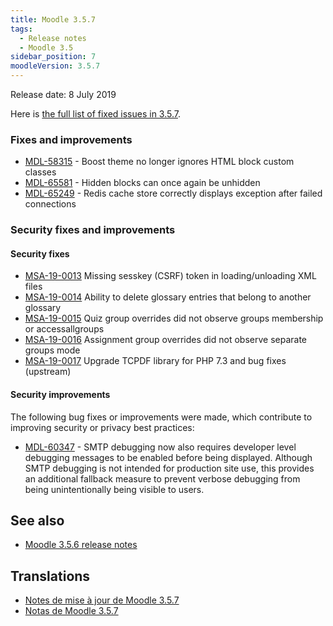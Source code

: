```yaml
---
title: Moodle 3.5.7
tags:
  - Release notes
  - Moodle 3.5
sidebar_position: 7
moodleVersion: 3.5.7
---
```


Release date: 8 July 2019

Here is [the full list of fixed issues in 3.5.7](https://tracker.moodle.org/secure/IssueNavigator!executeAdvanced.jspa?jqlQuery=project+%3D+mdl+AND+resolution+%3D+fixed+AND+fixVersion+in+%28%223.5.7%22%29+ORDER+BY+priority+DESC&runQuery=true&clear=true).

### Fixes and improvements

- [MDL-58315](https://tracker.moodle.org/browse/MDL-58315) - Boost theme no longer ignores HTML block custom classes
- [MDL-65581](https://tracker.moodle.org/browse/MDL-65581) - Hidden blocks can once again be unhidden
- [MDL-65249](https://tracker.moodle.org/browse/MDL-65249) - Redis cache store correctly displays exception after failed connections

### Security fixes and improvements

#### Security fixes

- [MSA-19-0013](https://moodle.org/mod/forum/discuss.php?d=388567) Missing sesskey (CSRF) token in loading/unloading XML files
- [MSA-19-0014](https://moodle.org/mod/forum/discuss.php?d=388568) Ability to delete glossary entries that belong to another glossary
- [MSA-19-0015](https://moodle.org/mod/forum/discuss.php?d=388569) Quiz group overrides did not observe groups membership or accessallgroups
- [MSA-19-0016](https://moodle.org/mod/forum/discuss.php?d=388570) Assignment group overrides did not observe separate groups mode
- [MSA-19-0017](https://moodle.org/mod/forum/discuss.php?d=388571) Upgrade TCPDF library for PHP 7.3 and bug fixes (upstream)

#### Security improvements

The following bug fixes or improvements were made, which contribute to improving security or privacy best practices:

- [MDL-60347](https://tracker.moodle.org/browse/MDL-60347) - SMTP debugging now also requires developer level debugging messages to be enabled before being displayed. Although SMTP debugging is not intended for production site use, this provides an additional fallback measure to prevent verbose debugging from being unintentionally being visible to users.

## See also

- [Moodle 3.5.6 release notes](/general/releases/3.5/3.5.6)

## Translations

- [Notes de mise à jour de Moodle 3.5.7](https://docs.moodle.org/fr/Notes_de_mise_à_jour_de_Moodle_3.5.7)
- [Notas de Moodle 3.5.7](https://docs.moodle.org/es/Notas_de_Moodle_3.5.7)
